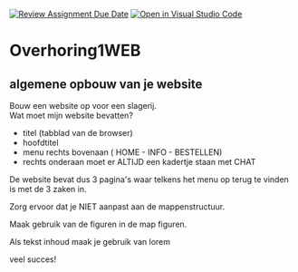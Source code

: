 [![Review Assignment Due Date](https://classroom.github.com/assets/deadline-readme-button-22041afd0340ce965d47ae6ef1cefeee28c7c493a6346c4f15d667ab976d596c.svg)](https://classroom.github.com/a/qlemzAIC)
[![Open in Visual Studio Code](https://classroom.github.com/assets/open-in-vscode-2e0aaae1b6195c2367325f4f02e2d04e9abb55f0b24a779b69b11b9e10269abc.svg)](https://classroom.github.com/online_ide?assignment_repo_id=16272044&assignment_repo_type=AssignmentRepo)
# Overhoring1WEB

## algemene opbouw van je website

Bouw een website op voor een slagerij. <br>
Wat moet mijn website bevatten?

- titel (tabblad van de browser)
- hoofdtitel
- menu rechts bovenaan ( HOME - INFO - BESTELLEN)
- rechts onderaan moet er ALTIJD een kadertje staan met CHAT

De website bevat dus 3 pagina's waar telkens het menu op terug te vinden is met de 3 zaken in.

Zorg ervoor dat je NIET aanpast aan de mappenstructuur.

Maak gebruik van de figuren in de map figuren.

Als tekst inhoud maak je gebruik van lorem

veel succes!
